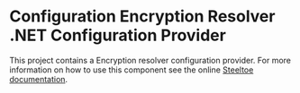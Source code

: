 # Configuration Encryption Resolver .NET Configuration Provider

This project contains a Encryption resolver configuration provider.
For more information on how to use this component see the online [Steeltoe documentation](https://steeltoe.io/).